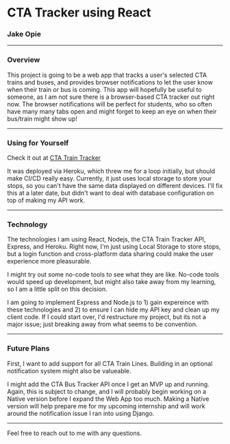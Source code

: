 # CTA Tracker using React
### Jake Opie

---

### Overview
This project is going to be a web app that tracks a user's selected CTA trains and buses, and provides browser notifications to let the user know when their train or bus is coming. This app will hopefully be useful to someone, as I am not sure there is a browser-based CTA tracker out right now. The browser notifications will be perfect for students, who so often have many many tabs open and might forget to keep an eye on when their bus/train might show up!

---
### Using for Yourself
Check it out at [CTA Train Tracker](URL "https://cta-react-heroku.herokuapp.com/")

It was deployed via Heroku, which threw me for a loop initially, but should make CI/CD really easy. Currently, it just uses local storage to store your stops, so you can't have the same data displayed on different devices. I'll fix this at a later date, but didn't want to deal with database configuration on top of making my API work.

---
### Technology
The technologies I am using React, Nodejs, the CTA Train Tracker API, Express, and Heroku. Right now, I'm just using Local Storage to store stops, but a login function and cross-platform data sharing could make the user experience more pleasurable. 

I might try out some no-code tools to see what they are like. No-code tools would speed up development, but might also take away from my learning, so I am a little split on this decision.

I am going to implement Express and Node.js to 1) gain expereince with these technologies and 2) to ensure I can hide my API key and clean up my client code. If I could start over, I'd restructure my project, but its not a major issue; just breaking away from what seems to be convention.

---
### Future Plans
First, I want to add support for all CTA Train Lines. Building in an optional notification system might also be valueable.

I might add the CTA Bus Tracker API once I get an MVP up and running. Again, this is subject to change, and I will probably begin working on a Native version before I expand the Web App too much. Making a Native version will help prepare me for my upcoming internship and will work around the notification issue I ran into using Django.

---

Feel free to reach out to me with any questions.
